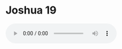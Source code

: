 # Joshua 19

<audio controls>
  <source src="https://openbible.com/audio/hays/BSB_06_Jos_019_H.mp3" type="audio/mp3" />
  <a href="https://openbible.com/audio/hays/BSB_06_Jos_019_H.mp3" download="https://openbible.com/audio/hays/BSB_06_Jos_019_H.mp3">Download MP3 audio</a>.
</audio>

<!--@include: @/bible/translations/bsb/06_jos/verses/019.md-->